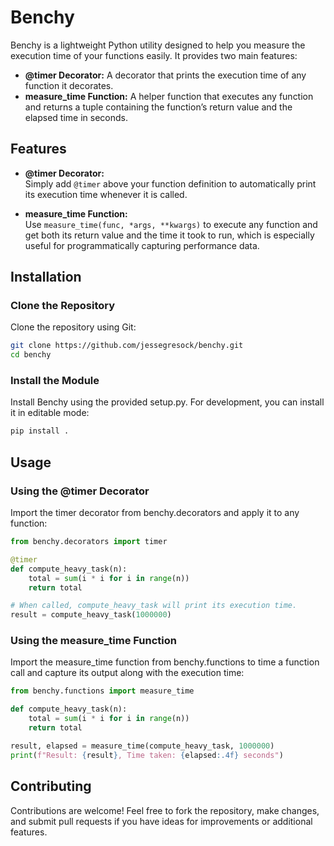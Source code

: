 # Benchy

Benchy is a lightweight Python utility designed to help you measure the execution time of your functions easily. It provides two main features:

- **@timer Decorator:** A decorator that prints the execution time of any function it decorates.
- **measure_time Function:** A helper function that executes any function and returns a tuple containing the function’s return value and the elapsed time in seconds.

## Features

- **@timer Decorator:**  
  Simply add `@timer` above your function definition to automatically print its execution time whenever it is called.
  
- **measure_time Function:**  
  Use `measure_time(func, *args, **kwargs)` to execute any function and get both its return value and the time it took to run, which is especially useful for programmatically capturing performance data.

## Installation

### Clone the Repository
Clone the repository using Git:

```bash
git clone https://github.com/jessegresock/benchy.git
cd benchy
```
### Install the Module
Install Benchy using the provided setup.py. For development, you can install it in editable mode:

```bash
pip install .
```
## Usage
### Using the @timer Decorator
Import the timer decorator from benchy.decorators and apply it to any function:
```python
from benchy.decorators import timer

@timer
def compute_heavy_task(n):
    total = sum(i * i for i in range(n))
    return total

# When called, compute_heavy_task will print its execution time.
result = compute_heavy_task(1000000)
```

### Using the measure_time Function
Import the measure_time function from benchy.functions to time a function call and capture its output along with the execution time:
```python
from benchy.functions import measure_time

def compute_heavy_task(n):
    total = sum(i * i for i in range(n))
    return total

result, elapsed = measure_time(compute_heavy_task, 1000000)
print(f"Result: {result}, Time taken: {elapsed:.4f} seconds")
```
## Contributing
Contributions are welcome! Feel free to fork the repository, make changes, and submit pull requests if you have ideas for improvements or additional features.